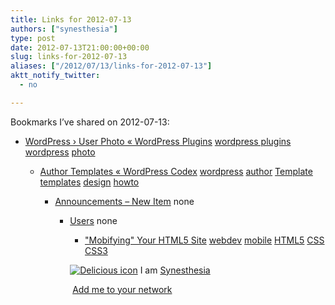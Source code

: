 ```yaml
---
title: Links for 2012-07-13
authors: ["synesthesia"]
type: post
date: 2012-07-13T21:00:00+00:00
slug: links-for-2012-07-13 
aliases: ["/2012/07/13/links-for-2012-07-13"]
aktt_notify_twitter:
  - no

---
```

Bookmarks I&#8217;ve shared on 2012-07-13:

  * [WordPress &rsaquo; User Photo &laquo; WordPress Plugins][1] 
    [wordpress plugins][2] [wordpress][3] [photo][4] </li> 
    
      * [Author Templates &laquo; WordPress Codex][5] 
        [wordpress][3] [author][6] [Template][7] [templates][8] [design][9] [howto][10] </li> 
        
          * [Announcements &#8211; New Item][11] 
            none</li> 
            
              * [Users][12] 
                none</li> 
                
                  * ["Mobifying" Your HTML5 Site][13] 
                    [webdev][14] [mobile][15] [HTML5][16] [CSS][17] [CSS3][18] </li> </ul> 
                    
                    <p class="deliciouslink">
                      <a href="https://del.icio.us/synesthesia" title="See all my bookmarks on del.icio.us"><img src="https://www.synesthesia.co.uk/images/deliciousicon.jpg" alt="Delicious icon" /></a>&nbsp;I am <a href="https://del.icio.us/synesthesia" title="See all my bookmarks on del.icio.us">Synesthesia</a>
                    </p>
                    
                    <p class="deliciouslink">
                      <a href="https://del.icio.us/network?add=synesthesia" title="Add me to your del.icio.us network"><img src="https://www.synesthesia.co.uk/images/add.gif" alt="" /></a>&nbsp;<a href="https://del.icio.us/network?add=synesthesia" title="Add me to your del.icio.us network">Add me to your network</a>
                    </p>

 [1]: https://wordpress.org/extend/plugins/user-photo/
 [2]: https://www.delicious.com/synesthesia/wordpress+plugins
 [3]: https://www.delicious.com/synesthesia/wordpress
 [4]: https://www.delicious.com/synesthesia/photo
 [5]: https://codex.wordpress.org/Author_Templates
 [6]: https://www.delicious.com/synesthesia/author
 [7]: https://www.delicious.com/synesthesia/Template
 [8]: https://www.delicious.com/synesthesia/templates
 [9]: https://www.delicious.com/synesthesia/design
 [10]: https://www.delicious.com/synesthesia/howto
 [11]: https://theschoolsnetwork.sharepoint.com/Lists/Announcements/NewForm.aspx?RootFolder=
 [12]: https://portal.microsoftonline.com/UserManagement/UserManager.aspx
 [13]: https://www.html5rocks.com/en/mobile/mobifying/
 [14]: https://www.delicious.com/synesthesia/webdev
 [15]: https://www.delicious.com/synesthesia/mobile
 [16]: https://www.delicious.com/synesthesia/HTML5
 [17]: https://www.delicious.com/synesthesia/CSS
 [18]: https://www.delicious.com/synesthesia/CSS3